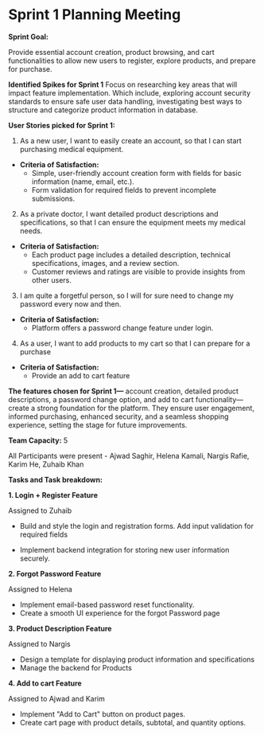 # Sprint 1 Planning Meeting

**Sprint Goal:**

Provide essential account creation, product browsing, and cart functionalities to allow new users to register, explore products, and prepare for purchase.

**Identified Spikes for Sprint 1**
Focus on researching key areas that will impact feature implementation. Which include, exploring account security standards to ensure safe user data handling, investigating best ways to structure and categorize product information in database.

**User Stories picked for Sprint 1:**

1. As a new user, I want to easily create an account, so that I can start purchasing medical equipment.

- **Criteria of Satisfaction:**
  - Simple, user-friendly account creation form with fields for basic information (name, email, etc.).
  - Form validation for required fields to prevent incomplete submissions.

2. As a private doctor, I want detailed product descriptions and specifications, so that I can ensure the equipment meets my medical needs.

- **Criteria of Satisfaction:**
  - Each product page includes a detailed description, technical specifications, images, and a review section.
  - Customer reviews and ratings are visible to provide insights from other users.

3. I am quite a forgetful person, so I will for sure need to change my password every now and then.

- **Criteria of Satisfaction:**
  - Platform offers a password change feature under login.

4. As a user, I want to add products to my cart so that I can prepare for a purchase

- **Criteria of Satisfaction:**
  - Provide an add to cart feature

**The features chosen for Sprint 1—** account creation, detailed product descriptions, a password change option, and add to cart functionality—create a strong foundation for the platform. They ensure user engagement, informed purchasing, enhanced security, and a seamless shopping experience, setting the stage for future improvements.

**Team Capacity:** 5

All Participants were present - Ajwad Saghir, Helena Kamali, Nargis Rafie, Karim He, Zuhaib Khan

**Tasks and Task breakdown:**

**1. Login + Register Feature**

Assigned to Zuhaib

- Build and style the login and registration forms.
  Add input validation for required fields

- Implement backend integration for storing new user information securely.

**2. Forgot Password Feature**

Assigned to Helena

- Implement email-based password reset functionality.
- Create a smooth UI experience for the forgot Password page

**3. Product Description Feature**

Assigned to Nargis

- Design a template for displaying product information and specifications
- Manage the backend for Products

**4. Add to cart Feature**

Assigned to Ajwad and Karim

- Implement "Add to Cart" button on product pages.
- Create cart page with product details, subtotal, and quantity options.
